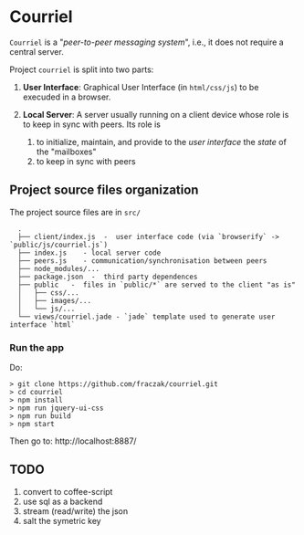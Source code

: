 # Courriel

`Courriel` is a "_peer-to-peer messaging system_", i.e., it does not
require a central server.

Project `courriel` is split into two parts:

1. __User Interface__: Graphical User Interface (in `html/css/js`) to
    be execuded in a browser.

2. __Local Server__: A server usually running on a client device
    whose role is to keep in sync with peers. Its role is
    1. to initialize, maintain, and provide to the _user interface_
       the _state_ of the "mailboxes"
    2. to keep in sync with peers

## Project source files organization

The project source files are in `src/`

      .
      ├── client/index.js  -  user interface code (via `browserify` -> `public/js/courriel.js`)
      ├── index.js    - local server code
      ├── peers.js    - communication/synchronisation between peers
      ├── node_modules/...
      ├── package.json  -  third party dependences
      ├── public   -  files in `public/*` are served to the client "as is"
      │   ├── css/...
      │   ├── images/...
      │   └── js/...
      └── views/courriel.jade - `jade` template used to generate user interface `html`

### Run the app

Do:

    > git clone https://github.com/fraczak/courriel.git
    > cd courriel
    > npm install
    > npm run jquery-ui-css
    > npm run build
    > npm start

Then go to: http://localhost:8887/

## TODO

1. convert to coffee-script
2. use sql as a backend
3. stream (read/write) the json
4. salt the symetric key
